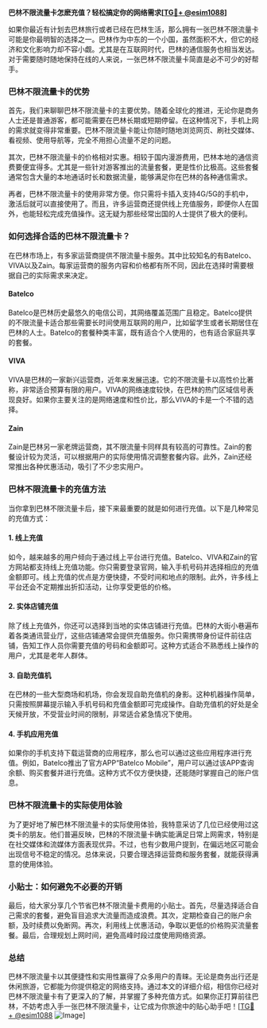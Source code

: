 **巴林不限流量卡怎麽充值？轻松搞定你的网络需求[[TG💪+ @esim1088](https://t.me/s/esim1088)]**

如果你最近有计划去巴林旅行或者已经在巴林生活，那么拥有一张巴林不限流量卡可能是你最明智的选择之一。巴林作为中东的一个小国，虽然面积不大，但它的经济和文化影响力却不容小觑。尤其是在互联网时代，巴林的通信服务也相当发达。对于需要随时随地保持在线的人来说，一张巴林不限流量卡简直是必不可少的好帮手。

### 巴林不限流量卡的优势

首先，我们来聊聊巴林不限流量卡的主要优势。随着全球化的推进，无论你是商务人士还是普通游客，都可能需要在巴林长期或短期停留。在这种情况下，手机上网的需求就变得非常重要。巴林不限流量卡能让你随时随地浏览网页、刷社交媒体、看视频、使用导航等，完全不用担心流量不足的问题。

其次，巴林不限流量卡的价格相对实惠。相较于国内漫游费用，巴林本地的通信资费要便宜得多。尤其是一些针对游客推出的流量套餐，更是性价比极高。这些套餐通常包含大量的本地通话时长和数据流量，能够满足你在巴林的各种通信需求。

再者，巴林不限流量卡的使用非常方便。你只需将卡插入支持4G/5G的手机中，激活后就可以直接使用了。而且，许多运营商还提供线上充值服务，即便你人在国外，也能轻松完成充值操作。这无疑为那些经常出国的人士提供了极大的便利。

### 如何选择合适的巴林不限流量卡？

在巴林市场上，有多家运营商提供不限流量卡服务。其中比较知名的有Batelco、VIVA以及Zain。每家运营商的服务内容和价格都有所不同，因此在选择时需要根据自己的实际需求来决定。

#### Batelco
Batelco是巴林历史最悠久的电信公司，其网络覆盖范围广且稳定。Batelco提供的不限流量卡适合那些需要长时间使用互联网的用户，比如留学生或者长期居住在巴林的人士。Batelco的套餐种类丰富，既有适合个人使用的，也有适合家庭共享的套餐。

#### VIVA
VIVA是巴林的一家新兴运营商，近年来发展迅速。它的不限流量卡以高性价比著称，非常适合预算有限的用户。VIVA的网络速度较快，在巴林的热门区域信号表现良好。如果你主要关注的是网络速度和性价比，那么VIVA的卡是一个不错的选择。

#### Zain
Zain是巴林另一家老牌运营商，其不限流量卡同样具有较高的可靠性。Zain的套餐设计较为灵活，可以根据用户的实际使用情况调整套餐内容。此外，Zain还经常推出各种优惠活动，吸引了不少忠实用户。

### 巴林不限流量卡的充值方法

当你拿到巴林不限流量卡后，接下来最重要的就是如何进行充值。以下是几种常见的充值方式：

#### 1. 线上充值
如今，越来越多的用户倾向于通过线上平台进行充值。Batelco、VIVA和Zain的官方网站都支持线上充值功能。你只需要登录官网，输入手机号码并选择相应的充值金额即可。线上充值的优点是方便快捷，不受时间和地点的限制。此外，许多线上平台还会不定期推出折扣活动，让你享受更低的价格。

#### 2. 实体店铺充值
除了线上充值外，你还可以选择到当地的实体店铺进行充值。巴林的大街小巷遍布着各类通讯营业厅，这些店铺通常会提供充值服务。你只需携带身份证件前往店铺，告知工作人员你需要充值的号码和金额即可。这种方式适合不熟悉线上操作的用户，尤其是老年人群体。

#### 3. 自助充值机
在巴林的一些大型商场和机场，你会发现自助充值机的身影。这种机器操作简单，只需按照屏幕提示输入手机号码和充值金额即可完成操作。自助充值机的好处是全天候开放，不受营业时间的限制，非常适合紧急情况下使用。

#### 4. 手机应用充值
如果你的手机支持下载运营商的应用程序，那么也可以通过这些应用程序进行充值。例如，Batelco推出了官方APP“Batelco Mobile”，用户可以通过该APP查询余额、购买套餐并进行充值。这种方式不仅方便快捷，还能随时掌握自己的账户信息。

### 巴林不限流量卡的实际使用体验

为了更好地了解巴林不限流量卡的实际使用体验，我特意采访了几位已经使用过这类卡的朋友。他们普遍反映，巴林的不限流量卡确实能满足日常上网需求，特别是在社交媒体和流媒体方面表现优异。不过，也有少数用户提到，在偏远地区可能会出现信号不稳定的情况。总体来说，只要合理选择运营商和服务套餐，就能获得满意的使用体验。

### 小贴士：如何避免不必要的开销

最后，给大家分享几个节省巴林不限流量卡费用的小贴士。首先，尽量选择适合自己需求的套餐，避免盲目追求大流量而造成浪费。其次，定期检查自己的账户余额，及时续费以免断网。再次，利用线上优惠活动，争取以更低的价格购买流量套餐。最后，合理规划上网时间，避免高峰时段过度使用网络资源。

### 总结

巴林不限流量卡以其便捷性和实用性赢得了众多用户的青睐。无论是商务出行还是休闲旅游，它都能为你提供稳定的网络支持。通过本文的详细介绍，相信你已经对巴林不限流量卡有了更深入的了解，并掌握了多种充值方式。如果你正打算前往巴林，不妨考虑入手一张巴林不限流量卡，让它成为你旅途中的贴心助手吧！[[TG💪+ @esim1088](https://t.me/s/esim1088) ![Image](https://i.postimg.cc/4NQfJmqS/Snipaste-2025-05-13-00-14-12.png)]
